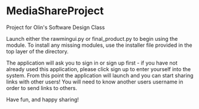 MediaShareProject
=================

Project for Olin's Software Design Class

Launch either the rawmingui.py or final_product.py to begin using the module. To install any missing modules, use the installer file provided in the top layer of the directory.

The application will ask you to sign in or sign up first - if you have not already used this application, please click sign up to enter yourself into the system. From this point the application will launch and you can start sharing links with other users! You will need to know another users username in order to send links to others.

Have fun, and happy sharing!

